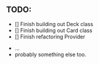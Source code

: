 ## TODO:

- [] Finish building out Deck class
- [] Finish building out Card class
- [] Finish refactoring Provider
* ...
* probably something else too.
